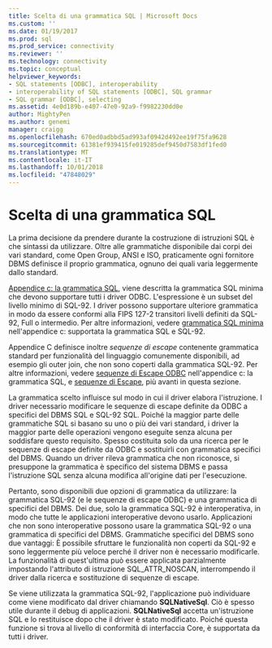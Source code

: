 ```yaml
---
title: Scelta di una grammatica SQL | Microsoft Docs
ms.custom: ''
ms.date: 01/19/2017
ms.prod: sql
ms.prod_service: connectivity
ms.reviewer: ''
ms.technology: connectivity
ms.topic: conceptual
helpviewer_keywords:
- SQL statements [ODBC], interoperability
- interoperability of SQL statements [ODBC], SQL grammar
- SQL grammar [ODBC], selecting
ms.assetid: 4e0d189b-e407-47e0-92a9-f9982230dd0e
author: MightyPen
ms.author: genemi
manager: craigg
ms.openlocfilehash: 670ed0adbbd5ad993af0942d492ee19f75fa9628
ms.sourcegitcommit: 61381ef939415fe019285def9450d7583df1fed0
ms.translationtype: MT
ms.contentlocale: it-IT
ms.lasthandoff: 10/01/2018
ms.locfileid: "47848029"
---
```

# <a name="choosing-an-sql-grammar"></a>Scelta di una grammatica SQL
La prima decisione da prendere durante la costruzione di istruzioni SQL è che sintassi da utilizzare. Oltre alle grammatiche disponibile dai corpi dei vari standard, come Open Group, ANSI e ISO, praticamente ogni fornitore DBMS definisce il proprio grammatica, ognuno dei quali varia leggermente dallo standard.  
  
 [Appendice c: la grammatica SQL](../../../odbc/reference/appendixes/appendix-c-sql-grammar.md), viene descritta la grammatica SQL minima che devono supportare tutti i driver ODBC. L'espressione è un subset del livello minimo di SQL-92. I driver possono supportare ulteriore grammatica in modo da essere conformi alla FIPS 127-2 transitori livelli definiti da SQL-92, Full o intermedio. Per altre informazioni, vedere [grammatica SQL minima](../../../odbc/reference/appendixes/sql-minimum-grammar.md) nell'appendice c: supportata la grammatica SQL e SQL-92.  
  
 Appendice C definisce inoltre *sequenze di escape* contenente grammatica standard per funzionalità del linguaggio comunemente disponibili, ad esempio gli outer join, che non sono coperti dalla grammatica SQL-92. Per altre informazioni, vedere [sequenze di Escape ODBC](../../../odbc/reference/appendixes/odbc-escape-sequences.md) nell'appendice c: la grammatica SQL, e [sequenze di Escape](../../../odbc/reference/develop-app/escape-sequences.md), più avanti in questa sezione.  
  
 La grammatica scelto influisce sul modo in cui il driver elabora l'istruzione. I driver necessario modificare le sequenze di escape definite da ODBC a specifici del DBMS SQL e SQL-92 SQL. Poiché la maggior parte delle grammatiche SQL si basano su uno o più dei vari standard, i driver la maggior parte delle operazioni vengono eseguite senza alcuna per soddisfare questo requisito. Spesso costituita solo da una ricerca per le sequenze di escape definite da ODBC e sostituirli con grammatica specifici del DBMS. Quando un driver rileva grammatica che non riconosce, si presuppone la grammatica è specifico del sistema DBMS e passa l'istruzione SQL senza alcuna modifica all'origine dati per l'esecuzione.  
  
 Pertanto, sono disponibili due opzioni di grammatica da utilizzare: la grammatica SQL-92 (e le sequenze di escape ODBC) e una grammatica di specifici del DBMS. Dei due, solo la grammatica SQL-92 è interoperativa, in modo che tutte le applicazioni interoperative devono usarlo. Applicazioni che non sono interoperative possono usare la grammatica SQL-92 o una grammatica di specifici del DBMS. Grammatiche specifici del DBMS sono due vantaggi: È possibile sfruttare le funzionalità non coperti da SQL-92 e sono leggermente più veloce perché il driver non è necessario modificarle. La funzionalità di quest'ultima può essere applicata parzialmente impostando l'attributo di istruzione SQL_ATTR_NOSCAN, interrompendo il driver dalla ricerca e sostituzione di sequenze di escape.  
  
 Se viene utilizzata la grammatica SQL-92, l'applicazione può individuare come viene modificato dal driver chiamando **SQLNativeSql**. Ciò è spesso utile durante il debug di applicazioni. **SQLNativeSql** accetta un'istruzione SQL e lo restituisce dopo che il driver è stato modificato. Poiché questa funzione si trova al livello di conformità di interfaccia Core, è supportata da tutti i driver.
